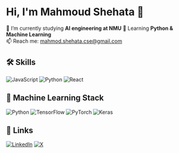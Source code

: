 # Hi, I'm Mahmoud Shehata 👋

🔭 I’m currently studying **AI engineering at NMU** 
🌱 Learning **Python & Machine Learning**  
📫 Reach me: [mahmod.shehata.cse@gmail.com](mailto:mahmod.shehata.cse@gmail.com)

## 🛠️ Skills
![JavaScript](https://img.shields.io/badge/-JavaScript-F7DF1E?logo=javascript&logoColor=black)
![Python](https://img.shields.io/badge/-Python-3776AB?logo=python&logoColor=white)
![React](https://img.shields.io/badge/-React-61DAFB?logo=react&logoColor=black)

## 🔧 Machine Learning Stack
![Python](https://img.shields.io/badge/Python-3776AB?style=flat&logo=python&logoColor=white)
![TensorFlow](https://img.shields.io/badge/TensorFlow-FF6F00?style=flat&logo=tensorflow&logoColor=white)
![PyTorch](https://img.shields.io/badge/PyTorch-EE4C2C?style=flat&logo=pytorch&logoColor=white)
![Keras](https://img.shields.io/badge/Keras-D00000?style=flat&logo=keras&logoColor=white)

<!--## 📈 GitHub Stats
![Your GitHub Stats](https://github-readme-stats.vercel.app/api?username=yourusername&show_icons=true&theme=radical)

## 👀 Visitor Counter
![Visitor Count](https://visitor-badge.glitch.me/badge?page_id=MahmoudShehata25.MahmoudShehata25)-->

## 🔗 Links
[![LinkedIn](https://img.shields.io/badge/LinkedIn-0077B5?style=flat&logo=linkedin)](https://www.linkedin.com/in/mahmoud-shehata-205810164/)
[![X](https://img.shields.io/badge/X-000000?style=flat&logo=x&logoColor=white)](https://x.com/mahmoud_s418?s=21)
